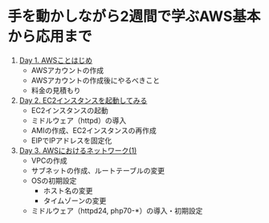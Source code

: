 # 手を動かしながら2週間で学ぶAWS基本から応用まで

1. [Day 1. AWSことはじめ](./Day-1.AWSことはじめ.md)
   - AWSアカウントの作成
   - AWSアカウントの作成後にやるべきこと
   - 料金の見積もり
1. [Day 2. EC2インスタンスを起動してみる](./Day-2.EC2インスタンスを起動してみる.md)
   - EC2インスタンスの起動
   - ミドルウェア（httpd）の導入
   - AMIの作成、EC2インスタンスの再作成
   - EIPでIPアドレスを固定化
1. [Day 3. AWSにおけるネットワーク(1)](./Day-3.AWSにおけるネットワーク(1).md)
   - VPCの作成
   - サブネットの作成、ルートテーブルの変更
   - OSの初期設定
     - ホスト名の変更
     - タイムゾーンの変更
   - ミドルウェア（httpd24, php70-*）の導入・初期設定